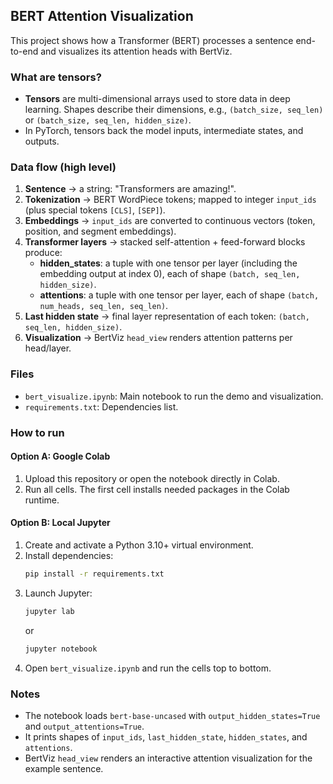 ## BERT Attention Visualization

This project shows how a Transformer (BERT) processes a sentence end-to-end and visualizes its attention heads with BertViz.

### What are tensors?
- **Tensors** are multi-dimensional arrays used to store data in deep learning. Shapes describe their dimensions, e.g., `(batch_size, seq_len)` or `(batch_size, seq_len, hidden_size)`.
- In PyTorch, tensors back the model inputs, intermediate states, and outputs.

### Data flow (high level)
1. **Sentence** → a string: "Transformers are amazing!".
2. **Tokenization** → BERT WordPiece tokens; mapped to integer `input_ids` (plus special tokens `[CLS]`, `[SEP]`).
3. **Embeddings** → `input_ids` are converted to continuous vectors (token, position, and segment embeddings).
4. **Transformer layers** → stacked self-attention + feed-forward blocks produce:
   - **hidden_states**: a tuple with one tensor per layer (including the embedding output at index 0), each of shape `(batch, seq_len, hidden_size)`.
   - **attentions**: a tuple with one tensor per layer, each of shape `(batch, num_heads, seq_len, seq_len)`.
5. **Last hidden state** → final layer representation of each token: `(batch, seq_len, hidden_size)`.
6. **Visualization** → BertViz `head_view` renders attention patterns per head/layer.

### Files
- `bert_visualize.ipynb`: Main notebook to run the demo and visualization.
- `requirements.txt`: Dependencies list.

### How to run

#### Option A: Google Colab
1. Upload this repository or open the notebook directly in Colab.
2. Run all cells. The first cell installs needed packages in the Colab runtime.

#### Option B: Local Jupyter
1. Create and activate a Python 3.10+ virtual environment.
2. Install dependencies:
   ```bash
   pip install -r requirements.txt
   ```
3. Launch Jupyter:
   ```bash
   jupyter lab
   ```
   or
   ```bash
   jupyter notebook
   ```
4. Open `bert_visualize.ipynb` and run the cells top to bottom.

### Notes
- The notebook loads `bert-base-uncased` with `output_hidden_states=True` and `output_attentions=True`.
- It prints shapes of `input_ids`, `last_hidden_state`, `hidden_states`, and `attentions`.
- BertViz `head_view` renders an interactive attention visualization for the example sentence.